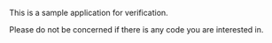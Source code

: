 This is a sample application for verification.

Please do not be concerned if there is any code you are interested in.
